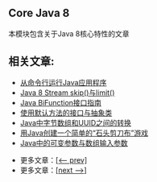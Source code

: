 ## Core Java 8

本模块包含关于Java 8核心特性的文章

## 相关文章:

+ [从命令行运行Java应用程序](http://tu-yucheng.github.io/java-new/2023/06/09/java-run-jar-with-arguments.html)
+ [Java 8 Stream skip()与limit()](http://tu-yucheng.github.io/java-new/2023/06/09/java-stream-skip-vs-limit.html)
+ [Java BiFunction接口指南](http://tu-yucheng.github.io/java-new/2023/06/09/java-bifunction-interface.html)
+ [使用默认方法的接口与抽象类](http://tu-yucheng.github.io/java-new/2023/06/09/java-interface-default-method-vs-abstract-class.html)
+ [Java中字节数组和UUID之间的转换](http://tu-yucheng.github.io/java-new/2023/06/09/java-byte-array-to-uuid.html)
+ [用Java创建一个简单的“石头剪刀布”游戏](http://tu-yucheng.github.io/java-new/2023/06/09/java-rock-paper-scissors.html)
+ [Java中的可变参数与数组输入参数](http://tu-yucheng.github.io/java-new/2023/06/09/varargs-vs-array.html)

- 更多文章：[[<-- prev]](../java-8-1/README.md)
- 更多文章：[[next -->]](../java-9/README.md)